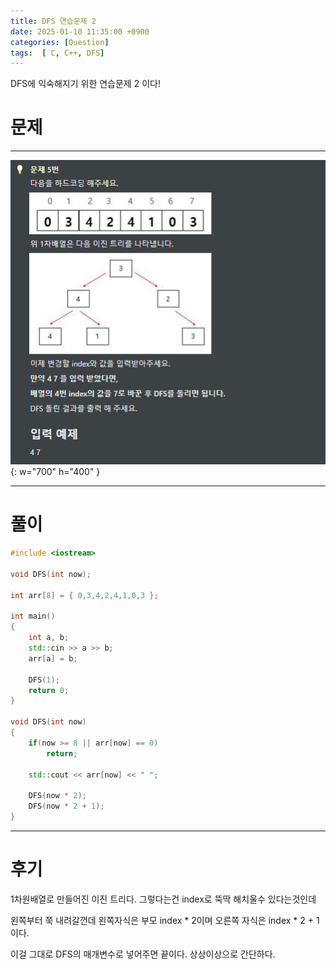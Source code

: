 ```yaml
---
title: DFS 연습문제 2
date: 2025-01-10 11:35:00 +0900
categories: [Question]  
tags:  [ C, C++, DFS]
---
```


DFS에 익숙해지기 위한 연습문제 2 이다!

# 문제   
---------------------------------------
![Desktop View](/assets/img/dfs2.png){: w="700" h="400" }

---------------------------------------

# 풀이

```c++
#include <iostream>

void DFS(int now);

int arr[8] = { 0,3,4,2,4,1,0,3 };

int main()
{
    int a, b;
    std::cin >> a >> b;
    arr[a] = b;

    DFS(1);
    return 0;
}

void DFS(int now)
{
    if(now >= 8 || arr[now] == 0)
        return;

    std::cout << arr[now] << " ";

    DFS(now * 2);
    DFS(now * 2 + 1);
}
```
---------------------------------------

# 후기

1차원배열로 만들어진 이진 트리다. 그렇다는건 index로 뚝딱 해치울수 있다는것인데

왼쪽부터 쭉 내려갈껀데 왼쪽자식은 부모 index * 2이며 오른쪽 자식은 index * 2 + 1이다.

이걸 그대로 DFS의 매개변수로 넣어주면 끝이다. 상상이상으로 간단하다.
